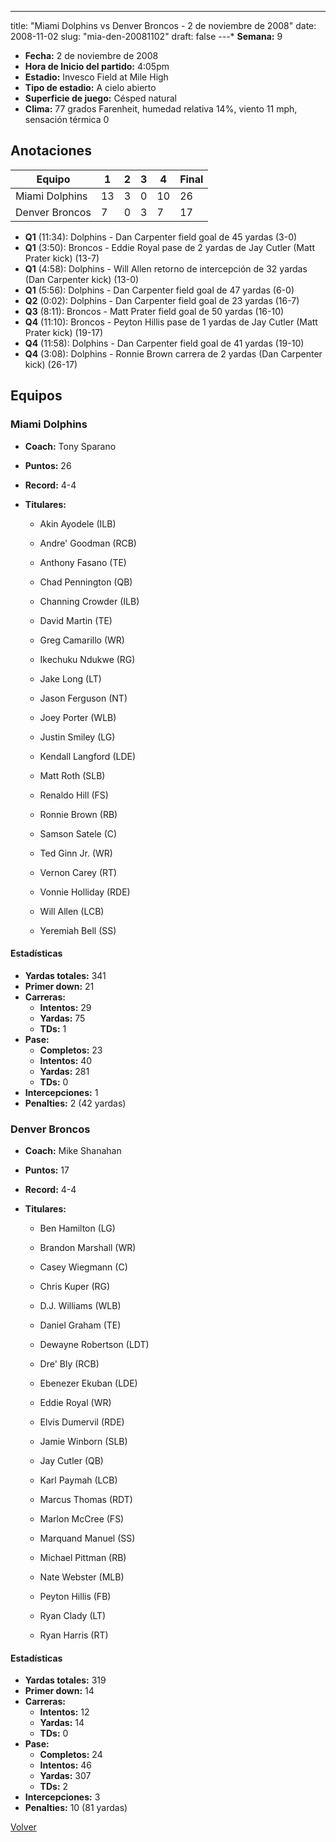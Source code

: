 ---
title: "Miami Dolphins vs Denver Broncos - 2 de noviembre de 2008"
date: 2008-11-02
slug: "mia-den-20081102"
draft: false
---* **Semana:** 9
* **Fecha:** 2 de noviembre de 2008
* **Hora de Inicio del partido:** 4:05pm
* **Estadio:** Invesco Field at Mile High
* **Tipo de estadio:** A cielo abierto
* **Superficie de juego:** Césped natural
* **Clima:** 77 grados Farenheit, humedad relativa 14%, viento 11 mph, sensación térmica 0




## Anotaciones
| Equipo | 1 | 2 | 3 | 4 | Final |
|--------|---|---|---|---|-------|
| Miami Dolphins  | 13 | 3 | 0 | 10  | 26 |
| Denver Broncos  | 7 | 0 | 3 | 7  | 17 |
* **Q1** (11:34): Dolphins - Dan Carpenter field goal de 45 yardas (3-0)
* **Q1** (3:50): Broncos - Eddie Royal pase de 2 yardas de Jay Cutler (Matt Prater kick) (13-7)
* **Q1** (4:58): Dolphins - Will Allen retorno de intercepción de 32 yardas (Dan Carpenter kick) (13-0)
* **Q1** (5:56): Dolphins - Dan Carpenter field goal de 47 yardas (6-0)
* **Q2** (0:02): Dolphins - Dan Carpenter field goal de 23 yardas (16-7)
* **Q3** (8:11): Broncos - Matt Prater field goal de 50 yardas (16-10)
* **Q4** (11:10): Broncos - Peyton Hillis pase de 1 yardas de Jay Cutler (Matt Prater kick) (19-17)
* **Q4** (11:58): Dolphins - Dan Carpenter field goal de 41 yardas (19-10)
* **Q4** (3:08): Dolphins - Ronnie Brown carrera de 2 yardas (Dan Carpenter kick) (26-17)


## Equipos


### Miami Dolphins
* **Coach:** Tony Sparano
* **Puntos:** 26
* **Record:** 4-4
* **Titulares:** 

  * Akin Ayodele (ILB) 

  * Andre' Goodman (RCB) 

  * Anthony Fasano (TE) 

  * Chad Pennington (QB) 

  * Channing Crowder (ILB) 

  * David Martin (TE) 

  * Greg Camarillo (WR) 

  * Ikechuku Ndukwe (RG) 

  * Jake Long (LT) 

  * Jason Ferguson (NT) 

  * Joey Porter (WLB) 

  * Justin Smiley (LG) 

  * Kendall Langford (LDE) 

  * Matt Roth (SLB) 

  * Renaldo Hill (FS) 

  * Ronnie Brown (RB) 

  * Samson Satele (C) 

  * Ted Ginn Jr. (WR) 

  * Vernon Carey (RT) 

  * Vonnie Holliday (RDE) 

  * Will Allen (LCB) 

  * Yeremiah Bell (SS) 

#### Estadísticas
* **Yardas totales:** 341
* **Primer down:** 21
* **Carreras:**
  * **Intentos:** 29
  * **Yardas:** 75
  * **TDs:** 1
* **Pase:**
  * **Completos:** 23
  * **Intentos:** 40
  * **Yardas:** 281
  * **TDs:** 0
* **Intercepciones:** 1
* **Penalties:** 2 (42 yardas)

### Denver Broncos
* **Coach:** Mike Shanahan
* **Puntos:** 17
* **Record:** 4-4
* **Titulares:** 

  * Ben Hamilton (LG) 

  * Brandon Marshall (WR) 

  * Casey Wiegmann (C) 

  * Chris Kuper (RG) 

  * D.J. Williams (WLB) 

  * Daniel Graham (TE) 

  * Dewayne Robertson (LDT) 

  * Dre' Bly (RCB) 

  * Ebenezer Ekuban (LDE) 

  * Eddie Royal (WR) 

  * Elvis Dumervil (RDE) 

  * Jamie Winborn (SLB) 

  * Jay Cutler (QB) 

  * Karl Paymah (LCB) 

  * Marcus Thomas (RDT) 

  * Marlon McCree (FS) 

  * Marquand Manuel (SS) 

  * Michael Pittman (RB) 

  * Nate Webster (MLB) 

  * Peyton Hillis (FB) 

  * Ryan Clady (LT) 

  * Ryan Harris (RT) 

#### Estadísticas
* **Yardas totales:** 319
* **Primer down:** 14
* **Carreras:**
  * **Intentos:** 12
  * **Yardas:** 14
  * **TDs:** 0
* **Pase:**
  * **Completos:** 24
  * **Intentos:** 46
  * **Yardas:** 307
  * **TDs:** 2
* **Intercepciones:** 3
* **Penalties:** 10 (81 yardas)


[Volver](/historia/2008)
